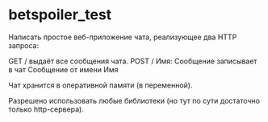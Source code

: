 # betspoiler_test

Написать простое веб-приложение чата, реализующее два HTTP запроса:

GET /
выдаёт все сообщения чата.
POST / Имя: Сообщение 
записывает в чат Сообщение от имени Имя

Чат хранится в оперативной памяти (в переменной).

Разрешено использовать любые библиотеки (но тут по сути достаточно только http-сервера).
